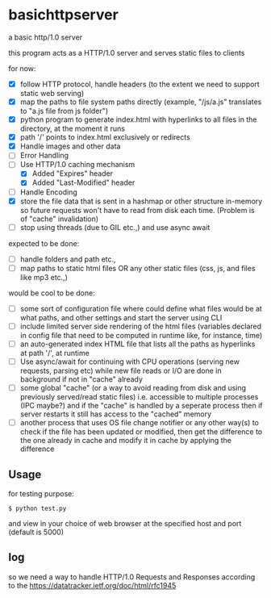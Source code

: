 # basichttpserver
a basic http/1.0 server

this program acts as a HTTP/1.0 server and serves static files to clients

for now:
- [X] follow HTTP protocol, handle headers (to the extent we need to support static web serving)
- [X] map the paths to file system paths directly (example, "/js/a.js" translates to "a.js file from js folder")
- [X] python program to generate index.html with hyperlinks to all files in the directory, at the moment it runs
- [X] path '/' points to index.html exclusively or redirects
- [X] Handle images and other data
- [ ] Error Handling
- [ ] Use HTTP/1.0 caching mechanism
    - [X] Added "Expires" header
    - [X] Added "Last-Modified" header
- [ ] Handle Encoding
- [X] store the file data that is sent in a hashmap or other structure in-memory so future requests won't have to read from disk each time. (Problem is of "cache" invalidation) 
- [ ] stop using threads (due to GIL etc.,) and use async await

expected to be done:
- [ ] handle folders and path etc.,
- [ ] map paths to static html files OR any other static files (css, js, and files like mp3 etc.,)

would be cool to be done:
- [ ] some sort of configuration file where could define what files would be at what paths, and other settings and start the server using CLI
- [ ] include limited server side rendering of the html files (variables declared in config file that need to be computed in runtime like, for instance, time)
- [ ] an auto-generated index HTML file that lists all the paths as hyperlinks at path '/', at runtime
- [ ] Use async/await for continuing with CPU operations (serving new requests, parsing etc) while new file reads or I/O are done in background if not in "cache" already
- [ ] some global "cache" (or a way to avoid reading from disk and using previously served/read static files) i.e. accessible to multiple processes (IPC maybe?) and if the "cache" is handled by a seperate process then if server restarts it still has access to the "cached" memory
- [ ] another process that uses OS file change notifier or any other way(s) to check if the file has been updated or modified, then get the difference to the one already in cache and modify it in cache by applying the difference

## Usage
for testing purpose:
```
$ python test.py
```
and view in your choice of web browser at the specified host and port (default is 5000) 

## log
so we need a way to handle HTTP/1.0 Requests and Responses according to the <https://datatracker.ietf.org/doc/html/rfc1945>
